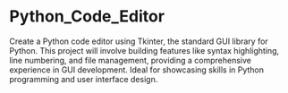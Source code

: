 # Python_Code_Editor
Create a Python code editor using Tkinter, the standard GUI library for Python. This project will involve building features like syntax highlighting, line numbering, and file management, providing a comprehensive experience in GUI development. Ideal for showcasing skills in Python programming and user interface design.
